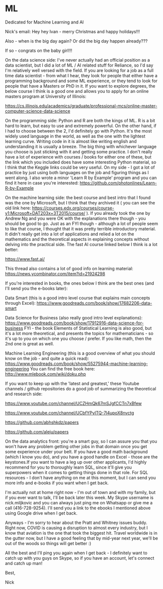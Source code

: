 # ML
Dedicated for Machine Learning and AI

Nick's email:
Hey hey Ivan - merry Christmas and happy holidays!!!

Also - when is the big day again? Or did the big day happen already???

If so - congrats on the baby girl!!! 

On the data science side: I've never actually had an official position as a data scientist, but I did a lot of ML / AI related stuff for Reliance, so I'd say I'm relatively well versed with the field. If you are looking for a job as a full time data scientist - from what I hear, they look for people that either have a programming background and some ML experience, or they tend to look for people that have a Masters or PhD in it. If you want to explore degrees, the below course I think is a good one and allows you to apply for an online masters program at University of Illinois:

https://cs.illinois.edu/academics/graduate/professional-mcs/online-master-computer-science-data-science

On the programming side: Python and R are both the kings of ML. R is a bit hard to learn, but easy to use and extremely powerful. On the other hand, if I had to choose between the 2, I'd definitely go with Python. It's the most widely used language in the world, as well as the one with the lightest learning curve. Writing code in it is almost like writing english and understanding it is usually a breeze. The big thing with whichever language you choose is just sticking with it and getting some practice. I don't really have a lot of experience with courses / books for either one of these, but the link which you included does have some interesting Python material, so I think that the Keggle links could be very useful. On my side - I got a lot of practice by just using both languages on the job and figuring things as I went along. I also wrote a minor 'Learn R by Example' program and you can find it here in case you're interested: https://github.com/photonlines/Learn-R-by-Example

On the machine learning side: the best course and best intro that I found was the one by Microsoft, but I think that they archived it ( you can see the old link here: https://courses.edx.org/courses/course-v1:Microsoft+DAT203x+3T2015/course/ ). If you already took the one by Andrew Ng and you were OK with the explanations there though - you should be good to go. Just as an FYI though - although a lot of people seem to like that course, I thought that it was pretty terrible introductory material. It didn't really get into a lot of applications and relied a lot on the mathematics and the theoretical aspects in explaining concepts without delving into the practical side. The fast AI course linked below I think is a lot better:

https://www.fast.ai/

This thread also contains a lot of good info on learning material: https://news.ycombinator.com/item?id=21924298

If you're interested in books, the ones below I think are the best ones (and I'll send you the e-books later):

Data Smart (this is a good intro level course that explains main concepts through Excel): https://www.goodreads.com/book/show/17682206-data-smart

Data Science for Business (also really good intro level explanations): https://www.goodreads.com/book/show/17912916-data-science-for-business
FYI - the book Elements of Statistical Learning is also good, but it's a lot more theoretical, and presents the topics for mathematicians - so it's up to you on which one you choose / prefer. If you like math, then the 2nd one is great as well. 

Machine Learning Engineering (this is a good overview of what you should know on the job - and quite a quick read): https://www.goodreads.com/book/show/55275944-machine-learning-engineering
You can find the free book here: http://www.mlebook.com/wiki/doku.php

If you want to keep up with the 'latest and greatest,' these Youtube channels / github repositories do a good job of summarizing the theoretical and research side:

https://www.youtube.com/channel/UCZHmQk67mSJgfCCTn7xBfew

https://www.youtube.com/channel/UCbfYPyITQ-7l4upoX8nvctg

https://github.com/abhshkdz/papers

https://github.com/aleju/papers

On the data analytics front: you're a smart guy, so I can assure you that you won't have any problem getting other jobs in that domain once you get some experience under your belt. If you have a good math background (which I know you do), and you have a good handle on Excel - those are the keystones.If you want to have a leg up over other applicants, I'd highly recommend for you to thoroughly learn SQL, since it'll give you superpowers when it comes to getting things done in that role. For SQL resources - I don't have anything on me at this moment, but I can send you more info and e-books if you want when I get back.

I'm actually not at home right now - I'm out of town and with my family, but if you ever want to talk, I'll be back later this week. My Skype username is nick.miljkovic and you can always just ping me on Whatsapp or give me a call (416-728-9254). I'll send you a link to the ebooks I mentioned above using Google drive when I get back.

Anyways - I'm sorry to hear about the Pratt and Whitney issues buddy. Right now, COVID is causing a disruption to almost every industry, but I know that aviation is the one that took the biggest hit. Travel worldwide is in the gutter now, but I have a good feeling that by mid-year next year, we'll be out of the woods so things will get better :)

All the best and I'll ping you again when I get back - I definitely want to catch up with you guys on Skype, so if you have an account, let's connect and catch up man!

Best,

Nick
